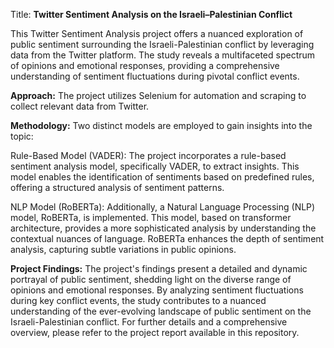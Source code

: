 Title: **Twitter Sentiment Analysis on the Israeli–Palestinian Conflict**

  This Twitter Sentiment Analysis project offers a nuanced exploration of public sentiment surrounding the Israeli-Palestinian conflict by leveraging data from the Twitter platform. The study reveals a multifaceted spectrum of opinions and emotional responses, providing a comprehensive understanding of sentiment fluctuations during pivotal conflict events.

**Approach:**
  The project utilizes Selenium for automation and scraping to collect relevant data from Twitter.

**Methodology:**
Two distinct models are employed to gain insights into the topic:

  Rule-Based Model (VADER):
  The project incorporates a rule-based sentiment analysis model, specifically VADER, to extract insights. This model enables the identification of sentiments based on predefined rules, offering a structured analysis of sentiment patterns.
  
  NLP Model (RoBERTa):
  Additionally, a Natural Language Processing (NLP) model, RoBERTa, is implemented. This model, based on transformer architecture, provides a more sophisticated analysis by understanding the contextual nuances of language. RoBERTa enhances the depth of sentiment analysis, capturing subtle variations in public opinions.

**Project Findings:**
  The project's findings present a detailed and dynamic portrayal of public sentiment, shedding light on the diverse range of opinions and emotional responses. By analyzing sentiment fluctuations during key conflict events, the study   contributes to a nuanced understanding of the ever-evolving landscape of public sentiment on the Israeli-Palestinian conflict.
  For further details and a comprehensive overview, please refer to the project report available in this repository.
